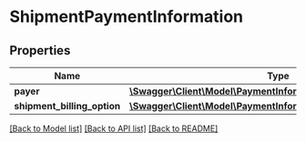 # ShipmentPaymentInformation

## Properties
Name | Type | Description | Notes
------------ | ------------- | ------------- | -------------
**payer** | [**\Swagger\Client\Model\PaymentInformationPayer**](PaymentInformationPayer.md) |  | 
**shipment_billing_option** | [**\Swagger\Client\Model\PaymentInformationShipmentBillingOption**](PaymentInformationShipmentBillingOption.md) |  | 

[[Back to Model list]](../../README.md#documentation-for-models) [[Back to API list]](../../README.md#documentation-for-api-endpoints) [[Back to README]](../../README.md)

